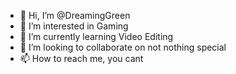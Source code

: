 - 👋 Hi, I’m @DreamingGreen
- 👀 I’m interested in Gaming
- 🌱 I’m currently learning Video Editing
- 💞️ I’m looking to collaborate on not nothing special
- 📫 How to reach me, you cant

<!---
DreamingGreen/DreamingGreen is a ✨ special ✨ repository because its `README.md` (this file) appears on your GitHub profile.
You can click the Preview link to take a look at your changes.
--->
